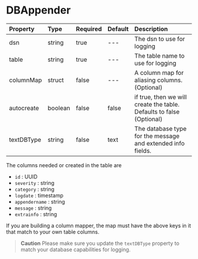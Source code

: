 # DBAppender

| Property | Type | Required | Default | Description |
| :--- | :--- | :--- | :--- | :--- |
| dsn | string | true | --- | The dsn to use for logging |
| table | string | true | --- | The table name to use for logging |
| columnMap | struct | false | --- | A column map for aliasing columns. \(Optional\) |
| autocreate | boolean | false | false | if true, then we will create the table. Defaults to false \(Optional\) |
| textDBType | string | false | text | The database type for the message and extended info fields. |

The columns needed or created in the table are

* `id` : UUID
* `severity` : string
* `category` : string
* `logdate` : timestamp
* `appendername` : string
* `message` : string
* `extrainfo` : string

If you are building a column mapper, the map must have the above keys in it that match to your own table columns.

> **Caution** Please make sure you update the `textDBType` property to match your database capabilities for logging.

